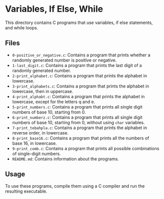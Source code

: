 # Variables, If Else, While

This directory contains C programs that use variables, if else statements, and while loops.

## Files

- `0-positive_or_negative.c`: Contains a program that prints whether a randomly generated number is positive or negative.
- `1-last_digit.c`: Contains a program that prints the last digit of a randomly generated number.
- `2-print_alphabet.c`: Contains a program that prints the alphabet in lowercase.
- `3-print_alphabets.c`: Contains a program that prints the alphabet in lowercase, then in uppercase.
- `4-print_alphabt.c`: Contains a program that prints the alphabet in lowercase, except for the letters q and e.
- `5-print_numbers.c`: Contains a program that prints all single digit numbers of base 10, starting from 0.
- `6-print_numberz.c`: Contains a program that prints all single digit numbers of base 10, starting from 0, without using `char` variables.
- `7-print_tebahpla.c`: Contains a program that prints the alphabet in reverse order, in lowercase.
- `8-print_base16.c`: Contains a program that prints all the numbers of base 16, in lowercase.
- `9-print_comb.c`: Contains a program that prints all possible combinations of single-digit numbers.
- `README.md`: Contains information about the programs.

## Usage

To use these programs, compile them using a C compiler and run the resulting executable.
